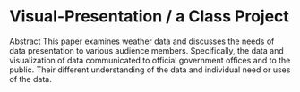 # Visual-Presentation / a Class Project
Abstract
This paper examines weather data and discusses the needs of data presentation to various audience members. Specifically, the data and visualization of data communicated to official government offices and to the public. Their different understanding of the data and individual need or uses of the data. 
